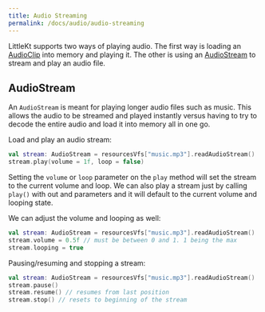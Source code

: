 ```yaml
---
title: Audio Streaming
permalink: /docs/audio/audio-streaming
---
```


LittleKt supports two ways of playing audio. The first way is loading an [AudioClip](https://github.com/littlektframework/littlekt/blob/master/core/src/commonMain/kotlin/com/littlekt/audio/AudioClip.kt) into memory and playing it. The other is using an [AudioStream](https://github.com/littlektframework/littlekt/blob/master/core/src/commonMain/kotlin/com/littlekt/audio/AudioStream.kt) to stream and play an audio file.

## AudioStream

An `AudioStream` is meant for playing longer audio files such as music. This allows the audio to be streamed and played instantly versus having to try to decode the entire audio and load it into memory all in one go.

Load and play an audio stream:

```kotlin
val stream: AudioStream = resourcesVfs["music.mp3"].readAudioStream()
stream.play(volume = 1f, loop = false)
```

Setting the `volume` or `loop` parameter on the `play` method will set the stream to the current volume and loop. We can also play a stream just by calling `play()` with out and parameters and it will default to the current volume and looping state.

We can adjust the volume and looping as well:

```kotlin
val stream: AudioStream = resourcesVfs["music.mp3"].readAudioStream()
stream.volume = 0.5f // must be between 0 and 1. 1 being the max
stream.looping = true
```

Pausing/resuming and stopping a stream:

```kotlin
val stream: AudioStream = resourcesVfs["music.mp3"].readAudioStream()
stream.pause()
stream.resume() // resumes from last position
stream.stop() // resets to beginning of the stream
```
